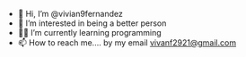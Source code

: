 - 👋 Hi, I’m @vivian9fernandez
- 🦢 I’m interested in being a better person
- 👩‍💻 I’m currently learning programming
- 📫 How to reach me.... by my email vivanf2921@gmail.com 

<!---
vivian9fernandez/vivian9fernandez is a ✨ special ✨ repository because its `README.md` (this file) appears on your GitHub profile.
You can click the Preview link to take a look at your changes.
--->
